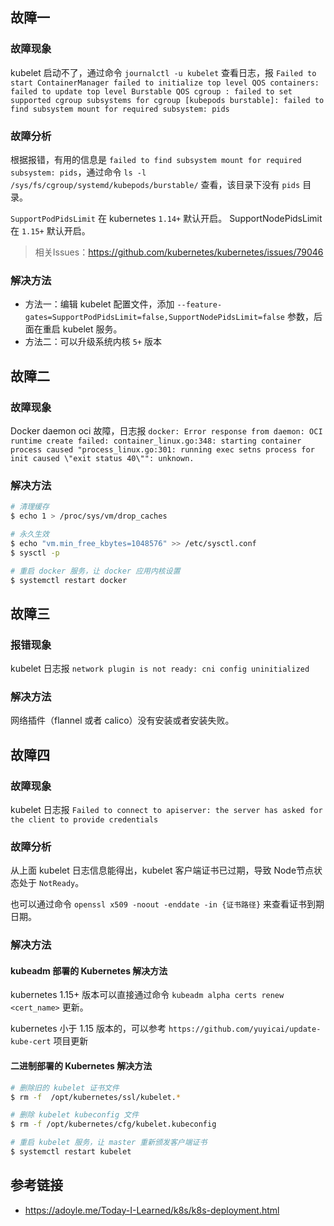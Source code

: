 ## 故障一

### 故障现象

kubelet 启动不了，通过命令 `journalctl -u kubelet` 查看日志，报 `Failed to start ContainerManager failed to initialize top level QOS containers: failed to update top level Burstable QOS cgroup : failed to set supported cgroup subsystems for cgroup [kubepods burstable]: failed to find subsystem mount for required subsystem: pids`

### 故障分析

根据报错，有用的信息是 `failed to find subsystem mount for required subsystem: pids`，通过命令 `ls -l /sys/fs/cgroup/systemd/kubepods/burstable/` 查看，该目录下没有 `pids` 目录。

`SupportPodPidsLimit` 在 kubernetes `1.14+` 默认开启。 SupportNodePidsLimit 在 `1.15+` 默认开启。

> 相关Issues：https://github.com/kubernetes/kubernetes/issues/79046

### 解决方法

- 方法一：编辑 kubelet 配置文件，添加 `--feature-gates=SupportPodPidsLimit=false,SupportNodePidsLimit=false` 参数，后面在重启 kubelet 服务。
- 方法二：可以升级系统内核 `5+` 版本

## 故障二

### 故障现象

Docker daemon oci 故障，日志报 `docker: Error response from daemon: OCI runtime create failed: container_linux.go:348: starting container process caused "process_linux.go:301: running exec setns process for init caused \"exit status 40\"": unknown.`

### 解决方法

```bash
# 清理缓存
$ echo 1 > /proc/sys/vm/drop_caches

# 永久生效
$ echo "vm.min_free_kbytes=1048576" >> /etc/sysctl.conf
$ sysctl -p

# 重启 docker 服务，让 docker 应用内核设置
$ systemctl restart docker
```

## 故障三

### 报错现象

kubelet 日志报 `network plugin is not ready: cni config uninitialized`

### 解决方法

网络插件（flannel 或者 calico）没有安装或者安装失败。

## 故障四

### 故障现象

kubelet 日志报 `Failed to connect to apiserver: the server has asked for the client to provide credentials` 

### 故障分析

从上面 kubelet 日志信息能得出，kubelet 客户端证书已过期，导致 Node节点状态处于 `NotReady`。

也可以通过命令 `openssl x509 -noout -enddate -in {证书路径}` 来查看证书到期日期。

### 解决方法

#### kubeadm 部署的 Kubernetes 解决方法

kubernetes 1.15+ 版本可以直接通过命令 `kubeadm alpha certs renew <cert_name>` 更新。

kubernetes 小于 1.15 版本的，可以参考 `https://github.com/yuyicai/update-kube-cert` 项目更新

#### 二进制部署的 Kubernetes 解决方法

```bash
# 删除旧的 kubelet 证书文件
$ rm -f  /opt/kubernetes/ssl/kubelet.*

# 删除 kubelet kubeconfig 文件
$ rm -f /opt/kubernetes/cfg/kubelet.kubeconfig

# 重启 kubelet 服务，让 master 重新颁发客户端证书
$ systemctl restart kubelet
```

## 参考链接
- https://adoyle.me/Today-I-Learned/k8s/k8s-deployment.html